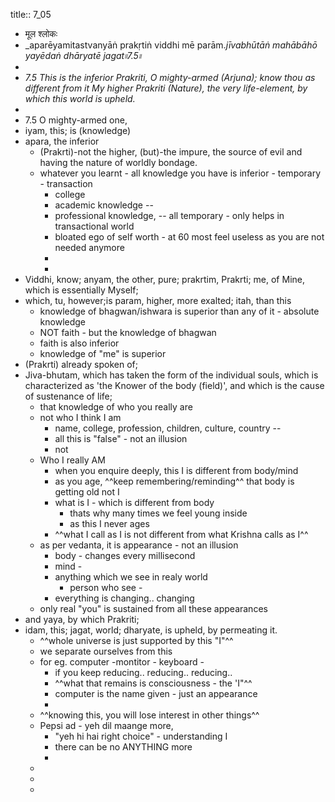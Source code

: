 title:: 7_05

- मूल श्लोकः
- _aparēyamitastvanyāṅ prakṛtiṅ viddhi mē parām._jīvabhūtāṅ mahābāhō yayēdaṅ dhāryatē jagat৷৷7.5৷৷_
-
- _7.5 This is the inferior Prakriti, O mighty-armed (Arjuna); know thou as different from it My higher Prakriti (Nature), the very life-element, by which this world is upheld._
-
- 7.5 O mighty-armed one,
- iyam, this; is (knowledge)
- apara, the inferior
	- (Prakrti)-not the higher, (but)-the impure, the source of evil and having the nature of worldly bondage.
	- whatever you learnt - all knowledge you have is inferior - temporary - transaction
		- college
		- academic knowledge --
		- professional knowledge, -- all temporary - only helps in transactional world
		- bloated ego of self worth - at 60 most feel useless as you are not needed anymore
		-
		-
- Viddhi, know; anyam, the other, pure; prakrtim, Prakrti; me, of Mine, which is essentially Myself;
- which, tu, however;is param, higher, more exalted; itah, than this
	- knowledge of bhagwan/ishwara is superior than any of it - absolute knowledge
	- NOT faith - but the knowledge of bhagwan
	- faith is also inferior
	- knowledge of "me" is superior
- (Prakrti) already spoken of;
- Jiva-bhutam, which has taken the form of the individual souls, which is characterized as 'the Knower of the body (field)', and which is the cause of sustenance of life;
	- that knowledge of who you really are
	- not who I think I am
		- name, college, profession, children, culture, country --
		- all this is "false" - not an illusion
		- not
	- Who I really AM
		- when you enquire deeply, this I is different from body/mind
		- as you age, ^^keep remembering/reminding^^ that body is getting old not I
		- what is I - which is different from body
			- thats why many times we feel young inside
			- as this I never ages
		- ^^what I call as I is not different from what Krishna calls as I^^
	- as per vedanta, it is appearance - not an illusion
		- body - changes every millisecond
		- mind -
		- anything which we see in realy world
			- person who see -
		- everything is changing.. changing
	- only real "you" is sustained from all these appearances
- and yaya, by which Prakriti;
- idam, this; jagat, world; dharyate, is upheld, by permeating it.
	- ^^whole universe is just supported by this "I"^^
	- we separate ourselves from this
	- for eg. computer -montitor - keyboard -
		- if you keep reducing.. reducing.. reducing..
		- ^^what that remains is consciousness - the 'I"^^
		- computer is the name given - just an appearance
		-
	- ^^knowing this, you will lose interest in other things^^
	- Pepsi ad - yeh dil maange more,
		- "yeh hi hai right choice"  - understanding I
		- there can be no ANYTHING more
		-
	-
	-
	-